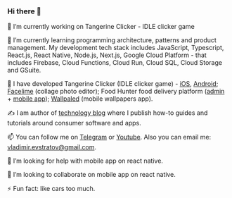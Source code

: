 ### Hi there 👋

🔭 I’m currently working on Tangerine Clicker - IDLE clicker game

🌱 I’m currently learning programming architecture, patterns and product management. My development tech stack includes JavaScript, Typescript, React.js, React Native, Node.js, Next.js, Google Cloud Platform - that includes Firebase, Cloud Functions, Cloud Run, Cloud SQL, Cloud Storage and GSuite.

🏢 I have developed Tangerine Clicker (IDLE clicker game) - [iOS](''), [Android](''); [Facelime](https://facelime.com) (collage photo editor); Food Hunter food delivery platform ([admin](https://codecanyon.net/item/food-delivery-admin-panel-food-hunter/31245325) + [mobile app](https://codecanyon.net/item/food-delivery-mobile-app-with-react-firebase-food-hunter/32994326)); [Wallpaled](https://wallpaled.com) (mobile wallpapers app).

✍️ I am author of [technology blog](https://vladimirevstratov.ru/blog/) where I publish how-to guides and tutorials around consumer software and apps.

📫 You can follow me on [Telegram](https://t.me/evstratov_online) or [Youtube](https://www.youtube.com/channel/UCE21zwAN9_JN78IX0cqdNcQ). Also you can email me: vladimir.evstratov@gmail.com.

🤔 I’m looking for help with mobile app on react native.

👯 I’m looking to collaborate on mobile app on react native.

⚡ Fun fact: like cars too much.
